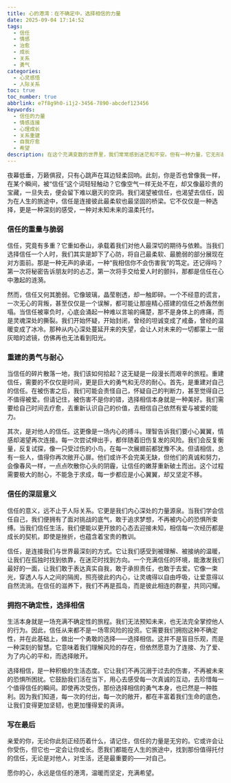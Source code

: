 ```yaml
---
title: 心的港湾：在不确定中，选择相信的力量
date: 2025-09-04 17:14:52
tags:
  - 信任
  - 情感
  - 治愈
  - 成长
  - 关系
  - 勇气
categories:
  - 心灵感悟
  - 人际关系
toc: true
toc_number: true
abbrlink: e7f8g9h0-i1j2-3456-7890-abcdef123456
keywords:
  - 信任的力量
  - 情感连接
  - 心理成长
  - 关系重建
  - 自我疗愈
  - 希望
description: 在这个充满变数的世界里，我们常常感到迷茫和不安。但有一种力量，它无形却坚韧，能穿透迷雾，连接彼此的心灵——那就是信任。它像一束微光，照亮我们前行的路，也像一座港湾，给予我们停靠的勇气。今天，让我们一起走进信任的深处，感受它带来的温暖与力量。
---
```


夜幕低垂，万籁俱寂，只有心跳声在耳边轻柔回响。此刻，你是否也曾像我一样，在某个瞬间，被“信任”这个词轻轻触动？它像空气一样无处不在，却又像最珍贵的宝藏，一旦失去，便会留下难以磨灭的空洞。我们渴望被信任，也渴望去信任，因为在人生的旅途中，信任是连接彼此最柔软也最坚固的桥梁。它不仅仅是一种选择，更是一种深刻的感受，一种对未知未来的温柔托付。

### 信任的重量与脆弱

信任，究竟有多重？它重如泰山，承载着我们对他人最深切的期待与依赖。当我们选择信任一个人时，我们其实是卸下了心防，将自己最柔软、最脆弱的部分展现在对方面前。那是一种无声的承诺，一种“我相信你不会伤害我”的笃定。还记得吗？第一次将秘密告诉朋友时的忐忑，第一次将手交给爱人时的颤抖，那都是信任在心中激起的涟漪。

然而，信任又何其脆弱。它像玻璃，晶莹剔透，却一触即碎。一个不经意的谎言，一次无心的背叛，甚至仅仅是一个误解，都可能让那座精心搭建的信任之桥轰然倒塌。当信任被辜负时，心底会涌起一种难以言喻的痛楚，那不是身体上的疼痛，而是灵魂深处的撕裂。我们开始怀疑，开始封闭，曾经的坦诚变成了戒备，曾经的温暖变成了冰冷。那种从内心深处蔓延开来的失望，会让人对未来的一切都蒙上一层灰暗的滤镜，仿佛再也无法看到阳光。

### 重建的勇气与耐心

当信任的碎片散落一地，我们该如何拾起？这无疑是一段漫长而艰辛的旅程。重建信任，需要的不仅仅是时间，更是巨大的勇气和无尽的耐心。首先，是重建对自己的信任。在被伤害之后，我们可能会责怪自己，怀疑自己的判断力，甚至觉得自己不值得被爱。但请记住，被伤害不是你的错，选择相信本身就是一种美好。我们需要给自己时间去疗愈，去重新认识自己的价值，去相信自己依然有爱与被爱的能力。

其次，是对他人的信任。这更像是一场内心的搏斗。理智告诉我们要小心翼翼，情感却渴望再次连接。每一次尝试伸出手，都伴随着旧伤复发的风险。我们会反复衡量，反复试探，像一只受过伤的小鸟，在每一次展翅前都犹豫不决。但请相信，总有一些人，值得你再次敞开心扉。他们或许不会完美无缺，但他们的真诚和努力，会像春风一样，一点点吹散你心头的阴霾，让信任的嫩芽重新破土而出。这个过程需要极大的耐心，不能急于求成，每一步都应是小心翼翼，却又坚定不移。

### 信任的深层意义

信任的意义，远不止于人际关系。它更是我们内心深处的力量源泉。当我们学会信任自己，我们便拥有了面对挑战的底气，敢于追求梦想，不再被内心的恐惧所束缚。当我们信任生活，我们便能以更开放的心态去迎接未知，相信每一次经历都是成长的契机，即使是挫折，也蕴含着宝贵的教训。

信任，是连接我们与世界最深刻的方式。它让我们感受到被理解、被接纳的温暖，让我们在孤独时找到依靠，在迷茫时找到方向。一个充满信任的环境，能激发我们最好的一面，让我们敢于表达真实自我，敢于承担责任，也敢于去爱。它像一束光，穿透人与人之间的隔阂，照亮彼此的内心，让灵魂得以自由呼吸，让爱意得以自然流淌。在信任的滋养下，我们不再是孤岛，而是彼此相连的群星，共同闪耀。

### 拥抱不确定性，选择相信

生活本身就是一场充满不确定性的旅程。我们无法预知未来，也无法完全掌控他人的行为。因此，信任从来都不是一场零风险的投资。它需要我们拥抱这种不确定性，并在此基础上，做出一个勇敢的选择——选择相信。这并不是盲目乐观，而是一种深刻的智慧。它意味着我们理解风险的存在，但依然愿意为了连接、为了爱、为了内心的平和，而选择敞开。

选择相信，是一种积极的生活态度。它让我们不再沉溺于过去的伤害，不再被未来的恐惧所困扰。它鼓励我们活在当下，用心去感受每一次真诚的互动，去珍惜每一个值得信任的瞬间。即使再次受伤，那份选择相信的勇气本身，也已然是一种胜利。因为我们知道，每一次的付出，每一次的敞开，都在丰富着我们生命的底色，让我们变得更加坚韧，也更加懂得爱的真谛。

### 写在最后

亲爱的你，无论你此刻正经历着什么，请记住，信任的力量是无穷的。它或许会让你受伤，但它也一定会让你成长。愿我们都能在人生的旅途中，找到那份值得托付的信任，无论是对他人，对生活，还是最重要的——对自己。

愿你的心，永远是信任的港湾，温暖而坚定，充满希望。